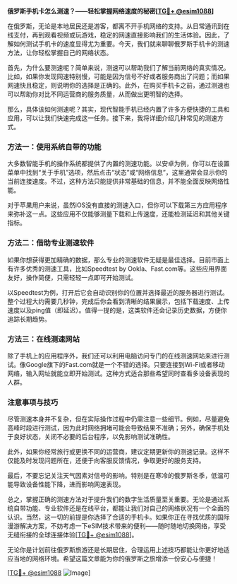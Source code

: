 **俄罗斯手机卡怎么测速？——轻松掌握网络速度的秘密[[TG💪+ @esim1088](https://t.me/s/esim1088)]**

在俄罗斯，无论是本地居民还是游客，都离不开手机网络的支持。从日常通讯到在线支付，再到观看视频或玩游戏，稳定的网速直接影响我们的生活体验。因此，了解如何测试手机卡的速度显得尤为重要。今天，我们就来聊聊俄罗斯手机卡的测速方法，让你轻松掌握自己的网络状态。

首先，为什么要测速呢？简单来说，测速可以帮助我们了解当前网络的真实情况。比如，如果你发现网速特别慢，可能是因为信号不好或者服务商出了问题；而如果网速快且稳定，则说明你的选择是正确的。此外，在购买手机卡之前，通过测速也可以帮助你对比不同运营商的服务质量，从而做出更明智的选择。

那么，具体该如何测速呢？其实，现代智能手机已经内置了许多方便快捷的工具和应用，可以让我们快速完成这一任务。接下来，我将详细介绍几种常见的测速方式。

### 方法一：使用系统自带的功能

大多数智能手机的操作系统都提供了内置的测速功能。以安卓为例，你可以在设置菜单中找到“关于手机”选项，然后点击“状态”或“网络信息”，这里通常会显示你的当前连接速度。不过，这种方法只能提供非常基础的信息，并不能全面反映网络性能。

对于苹果用户来说，虽然iOS没有直接的测速入口，但你可以下载第三方应用程序来弥补这一点。这些应用不仅能够测量下载和上传速度，还能检测延迟和其他关键指标。

### 方法二：借助专业测速软件

如果你想获得更加精确的数据，那么专业的测速软件无疑是最佳选择。目前市面上有许多优秀的测速工具，比如Speedtest by Ookla、Fast.com等。这些应用界面友好，操作简便，只需轻轻一点即可开始测试。

以Speedtest为例，打开后它会自动识别你的位置并选择最近的服务器进行测试。整个过程大约需要几秒钟，完成后你会看到清晰的结果展示，包括下载速度、上传速度以及ping值（即延迟）。值得一提的是，这类软件还会记录历史数据，方便你追踪长期趋势。

### 方法三：在线测速网站

除了手机上的应用程序外，我们还可以利用电脑访问专门的在线测速网站来进行测试。像Google旗下的Fast.com就是一个不错的选择。只要连接到Wi-Fi或者移动网络，输入网址就能立即开始测试。这种方式适合那些希望同时查看多设备表现的人群。

### 注意事项与技巧

尽管测速本身并不复杂，但在实际操作过程中仍需注意一些细节。例如，尽量避免高峰时段进行测试，因为此时网络拥堵可能会导致结果不准确；另外，确保手机处于良好状态，关闭不必要的后台程序，以免影响测试准确性。

此外，如果你经常旅行或更换不同的运营商，建议定期更新你的测速记录。这样不仅能及时发现问题所在，还便于向客服反馈情况，争取更好的服务支持。

最后，不要忘记关注天气因素对信号的影响。特别是在寒冷的俄罗斯冬季，低温可能导致设备性能下降，进而影响网速表现。

总之，掌握正确的测速方法对于提升我们的数字生活质量至关重要。无论是通过系统自带功能、专业软件还是在线平台，都能让我们对自己的网络状况有一个全面的认识。当然，这一切的前提是你选择了合适的手机卡。如果你正在寻找优质的国际漫游解决方案，不妨考虑一下eSIM技术带来的便利——随时随地切换网络，享受无缝衔接的全球连接体验[[TG💪+ @esim1088](https://t.me/s/esim1088)]。

无论你是计划前往俄罗斯旅游还是长期居住，合理运用上述技巧都能让你更好地适应当地的网络环境。希望这篇文章能为你的俄罗斯之旅增添一份安心与便捷！

[[TG💪+ @esim1088](https://t.me/s/esim1088) ![Image](https://i.postimg.cc/4NQfJmqS/Snipaste-2025-05-13-00-14-12.png)]